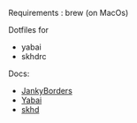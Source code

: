Requirements :
brew (on MacOs)

Dotfiles for 
- yabai
- skhdrc

Docs:
- [JankyBorders](https://github.com/FelixKratz/JankyBorders)
- [Yabai](https://github.com/koekeishiya/yabai)
- [skhd](https://github.com/koekeishiya/skhd)

